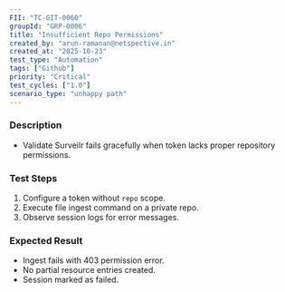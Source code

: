 ```yaml
---
FII: "TC-GIT-0060"
groupId: "GRP-0006"
title: "Insufficient Repo Permissions"
created_by: "arun-ramanan@netspective.in"
created_at: "2025-10-23"
test_type: "Automation"
tags: ["Github"]
priority: "Critical"
test_cycles: ["1.0"]
scenario_type: "unhappy path"
---
```

### Description
- Validate Surveilr fails gracefully when token lacks proper repository permissions.

### Test Steps
1. Configure a token without `repo` scope.  
2. Execute file ingest command on a private repo.  
3. Observe session logs for error messages.

### Expected Result
- Ingest fails with 403 permission error.  
- No partial resource entries created.  
- Session marked as failed.
